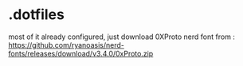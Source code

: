 # .dotfiles

most of it already configured, just download 0XProto nerd font from : https://github.com/ryanoasis/nerd-fonts/releases/download/v3.4.0/0xProto.zip
